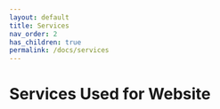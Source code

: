 ```yaml
---
layout: default
title: Services
nav_order: 2
has_children: true
permalink: /docs/services
---
```


# Services Used for Website 

